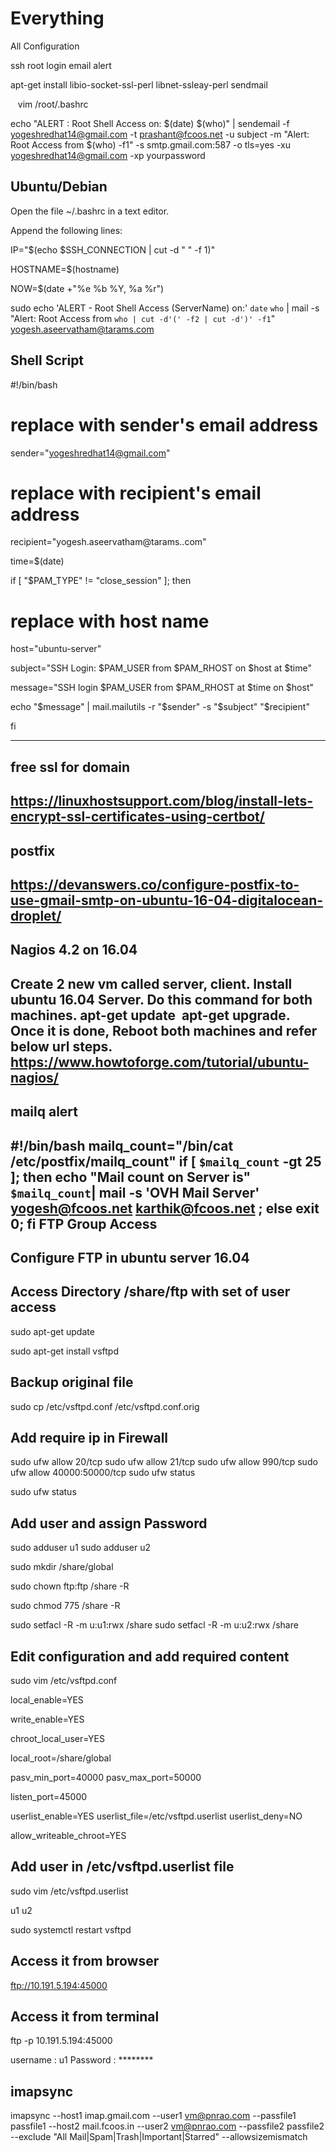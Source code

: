 # Everything
All Configuration


ssh root login email alert

apt-get install libio-socket-ssl-perl libnet-ssleay-perl sendmail

   vim /root/.bashrc
   
echo "ALERT : Root Shell Access on: $(date) $(who)" | sendemail -f yogeshredhat14@gmail.com -t prashant@fcoos.net -u subject -m "Alert: Root Access from $(who) -f1" -s smtp.gmail.com:587 -o tls=yes -xu yogeshredhat14@gmail.com -xp yourpassword 


Ubuntu/Debian
-------------

Open the file ~/.bashrc in a text editor.

Append the following lines:

IP="$(echo $SSH_CONNECTION | cut -d " " -f 1)"

HOSTNAME=$(hostname)

NOW=$(date +"%e %b %Y, %a %r")

sudo echo 'ALERT - Root Shell Access (ServerName) on:' `date` `who` | mail -s "Alert: Root Access from `who | cut -d'(' -f2 | cut -d')' -f1`" yogesh.aseervatham@tarams.com



Shell Script
----------------

#!/bin/bash

# replace with sender's email address
sender="yogeshredhat14@gmail.com"

# replace with recipient's email address
recipient="yogesh.aseervatham@tarams..com"

time=$(date)

if [ "$PAM_TYPE" != "close_session" ]; then

# replace with host name

 host="ubuntu-server"
 
 subject="SSH Login: $PAM_USER from $PAM_RHOST on $host at $time"

  message="SSH login $PAM_USER from $PAM_RHOST at $time on $host"
  
 echo "$message" | mail.mailutils -r "$sender" -s "$subject" "$recipient"
 
fi


-------------------------------------------------------------------------------------------------
free ssl for domain
---------------------
https://linuxhostsupport.com/blog/install-lets-encrypt-ssl-certificates-using-certbot/
-----------------------------------------------------------------------------------------------
postfix
---------
https://devanswers.co/configure-postfix-to-use-gmail-smtp-on-ubuntu-16-04-digitalocean-droplet/
-----------------------------------------------------------------------------------------------------------
Nagios 4.2 on 16.04
------------------------
Create 2 new vm called server, client. Install ubuntu 16.04 Server.
Do this command for both machines. apt-get update  apt-get upgrade.
Once it is done, Reboot both machines and refer below url steps.
https://www.howtoforge.com/tutorial/ubuntu-nagios/
------------------------------------------------------------------------------------------------------------------
mailq alert
-------------
#!/bin/bash 
mailq_count="/bin/cat /etc/postfix/mailq_count" 
if [ `$mailq_count` -gt 25 ]; then echo "Mail count on Server is" `$mailq_count`| mail -s 'OVH Mail Server' yogesh@fcoos.net karthik@fcoos.net ; 
else 
exit 0; 
fi 
FTP Group Access
----------------------
Configure FTP in ubuntu server 16.04
------------------------------------

Access Directory /share/ftp with set of user access
----------------------------------------------------

sudo apt-get update

sudo apt-get install vsftpd

Backup original file
--------------------

sudo cp /etc/vsftpd.conf /etc/vsftpd.conf.orig

Add require ip in Firewall
--------------------------

sudo ufw allow 20/tcp
sudo ufw allow 21/tcp
sudo ufw allow 990/tcp
sudo ufw allow 40000:50000/tcp
sudo ufw status

sudo ufw status

Add user and assign Password
-----------------------------
sudo adduser u1
sudo adduser u2

sudo mkdir /share/global

sudo chown ftp:ftp /share -R

sudo chmod 775 /share -R

sudo setfacl -R -m u:u1:rwx /share
sudo setfacl -R -m u:u2:rwx /share

Edit configuration and add required content
-------------------------------------------
sudo vim /etc/vsftpd.conf

local_enable=YES

write_enable=YES

chroot_local_user=YES

local_root=/share/global

pasv_min_port=40000
pasv_max_port=50000

listen_port=45000

userlist_enable=YES
userlist_file=/etc/vsftpd.userlist
userlist_deny=NO

allow_writeable_chroot=YES

Add user in /etc/vsftpd.userlist file
-------------------------------------

sudo vim /etc/vsftpd.userlist

u1
u2

sudo systemctl restart vsftpd


Access it from browser
-----------------------

ftp://10.191.5.194:45000

Access it from terminal
-----------------------

ftp -p 10.191.5.194:45000

username : u1
Password : ********

imapsync
-----------
imapsync --host1 imap.gmail.com --user1 vm@pnrao.com --passfile1 passfile1 --host2 mail.fcoos.in --user2 vm@pnrao.com --passfile2 passfile2 --exclude "All Mail|Spam|Trash|Important|Starred" --allowsizemismatch 



